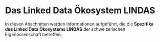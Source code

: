 # Das Linked Data Ökosystem LINDAS

In diesen Abschnitten werden Informationen aufgeführt, die die **Spezifika des Linked Data Ökosystems LINDAS** der schweizerischen Eigenossenschaft betreffen.
